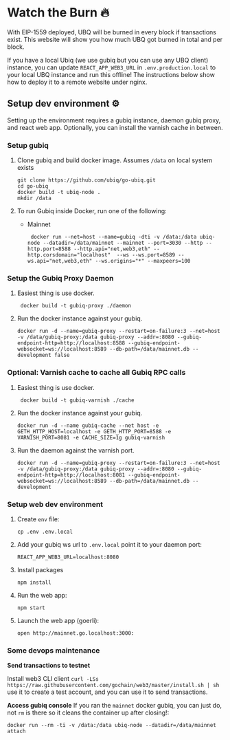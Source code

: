 # Watch the Burn 🔥

With EIP-1559 deployed, UBQ will be burned in every block if transactions exist. This website will show you how much UBQ got burned in total and per block.

If you have a local Ubiq (we use gubiq but you can use any UBQ client) instance, you can update `REACT_APP_WEB3_URL` in  `.env.production.local` to your local UBQ instance and run this offline! The instructions below show how to deploy it to a remote website under nginx.

## Setup dev environment ⚙

Setting up the environment requires a gubiq instance, daemon gubiq proxy, and react web app. Optionally, you can install the varnish cache in between.

### Setup gubiq
1. Clone gubiq and build docker image. Assumes `/data` on local system exists
   ```
   git clone https://github.com/ubiq/go-ubiq.git
   cd go-ubiq
   docker build -t ubiq-node .
   mkdir /data
   ```

1. To run Gubiq inside Docker, run one of the following:
   *  Mainnet
      ```
       docker run --net=host --name=gubiq -dti -v /data:/data ubiq-node --datadir=/data/mainnet --mainnet --port=3030 --http --http.port=8588 --http.api="net,web3,eth" --http.corsdomain="localhost"  --ws --ws.port=8589 --ws.api="net,web3,eth" --ws.origins="*" --maxpeers=100
      ```
### Setup the Gubiq Proxy Daemon

1. Easiest thing is use docker.
   ```
    docker build -t gubiq-proxy ./daemon
   ```
   
1. Run the docker instance against your gubiq.
   ```
   docker run -d --name=gubiq-proxy --restart=on-failure:3 --net=host -v /data/gubiq-proxy:/data gubiq-proxy --addr=:8080 --gubiq-endpoint-http=http://localhost:8588 --gubiq-endpoint-websocket=ws://localhost:8589 --db-path=/data/mainnet.db --development false
   ```
   
### Optional: Varnish cache to cache all Gubiq RPC calls

1. Easiest thing is use docker.
   ```
    docker build -t gubiq-varnish ./cache
   ```
   
1. Run the docker instance against your gubiq.
   ```
   docker run -d --name gubiq-cache --net host -e GETH_HTTP_HOST=localhost -e GETH_HTTP_PORT=8588 -e VARNISH_PORT=8081 -e CACHE_SIZE=1g gubiq-varnish
   ```

1. Run the daemon against the varnish port.
   ```
   docker run -d --name=gubiq-proxy --restart=on-failure:3 --net=host -v /data/gubiq-proxy:/data gubiq-proxy --addr=:8080 --gubiq-endpoint-http=http://localhost:8081 --gubiq-endpoint-websocket=ws://localhost:8589 --db-path=/data/mainnet.db --development
   ```
   
### Setup web dev environment

1. Create `env` file:
   ```
   cp .env .env.local
   ```

1. Add your gubiq ws url to `.env.local` point it to your daemon port:
   ```
   REACT_APP_WEB3_URL=localhost:8080
   ```

1. Install packages
   ```
   npm install
   ```

1. Run the web app:
   ```
   npm start
   ```
1. Launch the web app (goerli):
   ```
   open http://mainnet.go.localhost:3000:
   ```

### Some devops maintenance

**Send transactions to testnet** 

Install web3 CLI client `curl -LSs https://raw.githubusercontent.com/gochain/web3/master/install.sh | sh` use it to create a test account, and you can use it to send transactions.

**Access gubiq console**
If you ran the `mainnet` docker gubiq, you can just do, not `rm` is there so it cleans the container up after closing!:
```
docker run --rm -ti -v /data:/data ubiq-node --datadir=/data/mainnet attach  
```
